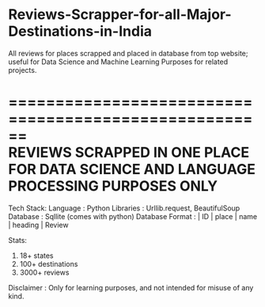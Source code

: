 # Reviews-Scrapper-for-all-Major-Destinations-in-India
All reviews for places scrapped and placed in database from top website; useful for Data Science and Machine Learning Purposes for related projects.


======================================================           
REVIEWS SCRAPPED IN ONE PLACE  
FOR DATA SCIENCE AND LANGUAGE PROCESSING PURPOSES ONLY            
======================================================

Tech Stack:
Language  : Python
Libraries : Urllib.request, BeautifulSoup
Database  : Sqllite (comes with python)
Database Format :
| ID | place | name | heading | Review

Stats: 
1. 18+ states
2. 100+ destinations 
3. 3000+ reviews


Disclaimer : Only for learning purposes, and not intended for misuse of any kind.